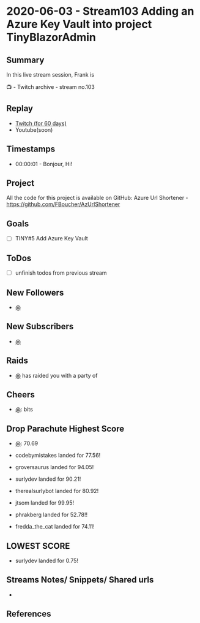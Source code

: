 
# 2020-06-03 - Stream103 Adding an Azure Key Vault into project TinyBlazorAdmin

Summary
-------

In this live stream session, Frank is 

📺 - Twitch archive - stream no.103

Replay
------

- [Twitch (for 60 days)](https://www.twitch.tv/videos/)
- Youtube(soon)


Timestamps
--------

- 00:00:01 - Bonjour, Hi!


Project
-------

All the code for this project is available on GitHub: Azure Url Shortener - https://github.com/FBoucher/AzUrlShortener



Goals
-----

- [ ] TINY#5 Add Azure Key Vault



ToDos
-----
- [ ] unfinish todos from previous stream


New Followers
-------------

- [@](https://www.twitch.tv/)


New Subscribers
---------------

- [@](https://www.twitch.tv/)


Raids
------

- [@](https://www.twitch.tv/) has raided you with a party of 



Cheers
------

- [@](https://www.twitch.tv/):  bits


Drop Parachute Highest Score
----------------------------

- [@](https://www.twitch.tv/):  70.69

- codebymistakes landed for 77.56!
- groversaurus landed for 94.05!
- surlydev landed for 90.21!
- therealsurlybot landed for 80.92!
- jtsom landed for 99.95!
- phrakberg landed for 52.78!!
- fredda_the_cat landed for 74.11!


LOWEST SCORE
------------

- surlydev landed for 0.75!


Streams Notes/ Snippets/ Shared urls
-----------------------------------

- 


References
----------

